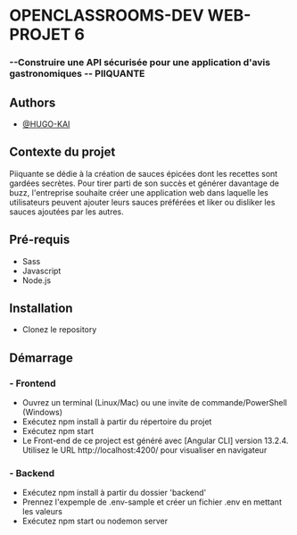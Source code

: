 
# OPENCLASSROOMS-DEV WEB-PROJET 6

<h3>--Construire une API sécurisée pour une application d'avis gastronomiques -- PIIQUANTE</h3>


## Authors

- [@HUGO-KAI](https://github.com/HUGO-KAI)


## Contexte du projet
Piiquante se dédie à la création de sauces épicées dont les recettes sont gardées
secrètes. Pour tirer parti de son succès et générer davantage de buzz, l'entreprise
souhaite créer une application web dans laquelle les utilisateurs peuvent ajouter
leurs sauces préférées et liker ou disliker les sauces ajoutées par les autres.

## Pré-requis
- Sass</br>
- Javascript</br>
- Node.js

## Installation
- Clonez le repository

## Démarrage
<h3> - Frontend </h3>
<ul>
  <li>Ouvrez un terminal (Linux/Mac) ou une invite de commande/PowerShell
(Windows)</br></li>
<li>Exécutez npm install à partir du répertoire du projet</br></li>
<li>Exécutez npm start</li>
<li>Le Front-end de ce project est généré avec [Angular CLI] version 13.2.4.</br> Utilisez le URL http://localhost:4200/ pour visualiser en navigateur</li>
</ul>
<h3> - Backend </h3>
<ul>
<li>Exécutez npm install à partir du dossier 'backend'</br></li>
<li>Prennez l'expemple de .env-sample et créer un fichier .env en mettant les valeurs</br></li>
<li>Exécutez npm start ou nodemon server</li>
</ul>
